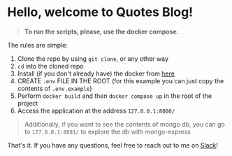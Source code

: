 # Hello, welcome to Quotes Blog!


>**To run the scripts, please, use the docker compose.**

The rules are simple:

1. Clone the repo by using `git clone`, or any other way
2. `cd` into the cloned repo
3. Install (if you don't already have) the docker from [here](https://docs.docker.com/engine/install/)
4. CREATE `.env` FILE IN THE ROOT (for this example you can just copy the contents of `.env.example`)
5. Perform `docker build` and then `docker compose up` in the root of the project
6. Access the application at the address `127.0.0.1:8000/`

> Additionally, if you want to see the contents of mongo db, you can go to `127.0.0.1:8081/` to explore the db with mongo-express

That's it. If you have any questions, feel free to reach out to me on [Slack](https://python25softw-jvd6587.slack.com/team/U073TRZ7TBP)!
